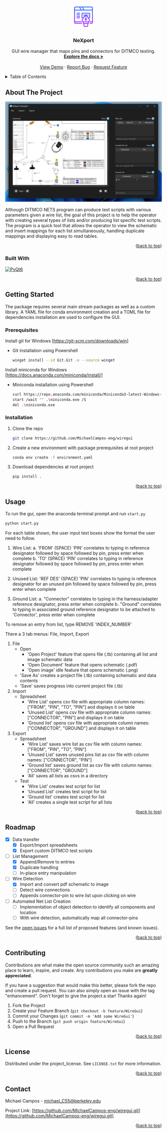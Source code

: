 <!-- Improved compatibility of back to top link: See: https://github.com/othneildrew/Best-README-Template/pull/73 -->
<a id="readme-top"></a>
<!--
*** Thanks for checking out the Best-README-Template. If you have a suggestion
*** that would make this better, please fork the repo and create a pull request
*** or simply open an issue with the tag "enhancement".
*** Don't forget to give the project a star!
*** Thanks again! Now go create something AMAZING! :D
-->


<!-- PROJECT LOGO -->
<br />
<div align="center">
  <a href="https://github.com/MichaelCampos-eng/wiregui">
    <img src="images/icons8-gui-96.png" alt="Logo" width="80" height="80">
  </a>

<h3 align="center">NeXport</h3>

  <p align="center">
    GUI wire manager that maps pins and connectors for DITMCO testing.  
    <br />
    <a href="https://github.com/MichaelCampos-eng/wiregui.git"><strong>Explore the docs »</strong></a>
    <br />
    <br />
    <a href="https://github.com/MichaelCampos-eng/wiregui.git">View Demo</a>
    &middot;
    <a href="https://github.com/MichaelCampos-eng/wiregui.git/issues/new?labels=bug&template=bug-report---.md">Report Bug</a>
    &middot;
    <a href="https://github.com/MichaelCampos-eng/wiregui.git/issues/new?labels=enhancement&template=feature-request---.md">Request Feature</a>
  </p>
</div>



<!-- TABLE OF CONTENTS -->
<details>
  <summary>Table of Contents</summary>
  <ol>
    <li>
      <a href="#about-the-project">About The Project</a>
      <ul>
        <li><a href="#built-with">Built With</a></li>
      </ul>
    </li>
    <li>
      <a href="#getting-started">Getting Started</a>
      <ul>
        <li><a href="#prerequisites">Prerequisites</a></li>
        <li><a href="#installation">Installation</a></li>
      </ul>
    </li>
    <li><a href="#usage">Usage</a></li>
    <li><a href="#roadmap">Roadmap</a></li>
    <li><a href="#contributing">Contributing</a></li>
    <li><a href="#license">License</a></li>
    <li><a href="#contact">Contact</a></li>
  </ol>
</details>



<!-- ABOUT THE PROJECT -->
## About The Project

<div align="center">
  <a href="https://github.com/MichaelCampos-eng/wiregui">
    <img src="images/example.png" alt="Example">
  </a>
</div>

Although DITMCO NETS program can produce test scripts with various parameters given a wire list, the goal of this
project is to help the operator with creating several types of lists and/or producing list specific test scripts.
The program is a quick tool that allows the operator to view the schematic and insert mappings for each list simultaneously, handling duplicate mappings and displaying easy to read tables. 

<p align="right">(<a href="#readme-top">back to top</a>)</p>



### Built With

[![PyQt6]][PyQt6-url]

<p align="right">(<a href="#readme-top">back to top</a>)</p>



<!-- GETTING STARTED -->
## Getting Started

The package requires several main stream packages as well as a custom library. A YAML file for conda environment
creation and a TOML file for dependencies installation are used to configure the GUI.

### Prerequisites

Install git for Windows [https://git-scm.com/downloads/win]

* Git installation using Powershell
  ```sh
  winget install --id Git.Git -e --source winget
  ```

Install miniconda for Windows [https://docs.anaconda.com/miniconda/install/]
* Miniconda installation using Powershell
  ```sh
  curl https://repo.anaconda.com/miniconda/Miniconda3-latest-Windows-x86_64.exe -o .\miniconda.exe
  start /wait "" .\miniconda.exe /S
  del .\miniconda.exe
  ```

### Installation

1. Clone the repo
   ```sh
   git clone https://github.com/MichaelCampos-eng/wiregui
   ```
3. Create a new environment with package prerequisites at root project
   ```sh
   conda env create -f environment.yaml
   ```
4. Download dependencies at root project
   ```sh
   pip install .
   ```

<p align="right">(<a href="#readme-top">back to top</a>)</p>



<!-- USAGE EXAMPLES -->
## Usage

To run the gui, open the anaconda terminal prompt and run `start.py`

  ```sh
  python start.py
  ```

For each table shown, the user input text boxes show the format the user need to follow.

  1. Wire List: 
    a. 'FROM' (SPACE) 'PIN' correlates to typing in reference designator followed by space followed by pin, press enter when complete
    b. 'TO' (SPACE) 'PIN' correlates to typing in reference designator followed by space followed by pin, press enter when complete
  
  2. Unused List: 'REF DES' (SPACE) 'PIN' correlates to typing in reference designator for an unused pin followed by space followed by pin, press enter when complete

  3. Ground List:
    a. "Connector" correlates to typing in the harness/adapter reference designator, press enter when complete
    b. "Ground" correlates to typing in associated ground reference designator to be attached to 'Connector', press enter when complete

To remove an entry from list, type REMOVE 'INDEX_NUMBER'

There a 3 tab menus: File, Import, Export

1. File
    * Open
      - 'Open Project' feature that opens file (.tb) containing all list and image schematic data
      - 'Open Document' feature that opens schematic (.pdf)
      - 'Open image' idle feature that opens schematic (.png)
    * 'Save As' creates a project file (.tb) containing schematic and data contents
    * 'Save' saves progress into current project file (.tb)
2. Import
    * Spreadsheet
      - 'Wire List' opens csv file with appropriate column names: ["FROM", "PIN", "TO", "PIN"] and displays it on table
      - 'Unused List' opens csv file with appropriate column names: ["CONNECTOR", "PIN"] and displays it on table
      - 'Ground list' opens csv file with appropriate column names: ["CONNECTOR", "GROUND"] and displays it on table
3. Export
    * Spreadsheet
      - 'Wire List' saves wire list as csv file with column names: ["FROM", "PIN", "TO", "PIN"]
      - 'Unused List' saves unused pins list as csv file with column names: ["CONNECTOR", "PIN"]
      - 'Ground list' saves ground list as csv file with column names: ["CONNECTOR", "GROUND"]
      - 'All' saves all lists as csvs in a directory
    * Test
      - 'Wire List' creates test script for list
      - 'Unused List' creates test script for list
      - 'Ground list' creates test script for list
      - 'All' creates a single test script for all lists

<p align="right">(<a href="#readme-top">back to top</a>)</p>

<!-- ROADMAP -->
## Roadmap

- [X] Data transfer
    - [X] Export/Import spreadsheets
    - [X] Export custom DITMCO test scripts
- [ ] List Management
    - [X] Append/Remove to entries
    - [X] Duplicate handling
    - [ ] In-place entry manipulation
- [ ] Wire Detection
    - [X] Import and convert pdf schematic to image
    - [ ] Detect wire connections 
    - [ ] Appends connector-pin to wire list upon clicking on wire
- [ ] Automated Net List Creation
    - [ ] Implementation of object detection to identify all components and location
    - [ ] With wire detection, automatically map all connector-pins 

See the [open issues](https://github.com/MichaelCampos-eng/wiregui.git/issues) for a full list of proposed features (and known issues).

<p align="right">(<a href="#readme-top">back to top</a>)</p>



<!-- CONTRIBUTING -->
## Contributing

Contributions are what make the open source community such an amazing place to learn, inspire, and create. Any contributions you make are **greatly appreciated**.

If you have a suggestion that would make this better, please fork the repo and create a pull request. You can also simply open an issue with the tag "enhancement".
Don't forget to give the project a star! Thanks again!

1. Fork the Project
2. Create your Feature Branch (`git checkout -b feature/WireGui`)
3. Commit your Changes (`git commit -m 'Add some WireGui'`)
4. Push to the Branch (`git push origin feature/WireGui`)
5. Open a Pull Request

<p align="right">(<a href="#readme-top">back to top</a>)</p>


<!-- LICENSE -->
## License

Distributed under the project_license. See `LICENSE.txt` for more information.

<p align="right">(<a href="#readme-top">back to top</a>)</p>



<!-- CONTACT -->
## Contact

Michael Campos - michael_C55@berkeley.edu

Project Link: [https://github.com/MichaelCampos-eng/wiregui.git](https://github.com/MichaelCampos-eng/wiregui.git)

<p align="right">(<a href="#readme-top">back to top</a>)</p>




<!-- MARKDOWN LINKS & IMAGES -->
<!-- https://www.markdownguide.org/basic-syntax/#reference-style-links -->
[contributors-shield]: https://img.shields.io/github/contributors/othneildrew/Best-README-Template.svg?style=for-the-badge
[contributors-url]: https://github.com/othneildrew/Best-README-Template/graphs/contributors
[forks-shield]: https://img.shields.io/github/forks/othneildrew/Best-README-Template.svg?style=for-the-badge
[forks-url]: https://github.com/othneildrew/Best-README-Template/network/members
[stars-shield]: https://img.shields.io/github/stars/othneildrew/Best-README-Template.svg?style=for-the-badge
[stars-url]: https://github.com/othneildrew/Best-README-Template/stargazers
[issues-shield]: https://img.shields.io/github/issues/othneildrew/Best-README-Template.svg?style=for-the-badge
[issues-url]: https://github.com/othneildrew/Best-README-Template/issues
[license-shield]: https://img.shields.io/github/license/othneildrew/Best-README-Template.svg?style=for-the-badge
[license-url]: https://github.com/othneildrew/Best-README-Template/blob/master/LICENSE.txt
[linkedin-shield]: https://img.shields.io/badge/-LinkedIn-black.svg?style=for-the-badge&logo=linkedin&colorB=555
[linkedin-url]: https://linkedin.com/in/othneildrew
[product-screenshot]: images/screenshot.png
[Next.js]: https://img.shields.io/badge/next.js-000000?style=for-the-badge&logo=nextdotjs&logoColor=white
[Next-url]: https://nextjs.org/
[React.js]: https://img.shields.io/badge/React-20232A?style=for-the-badge&logo=react&logoColor=61DAFB
[React-url]: https://reactjs.org/
[Vue.js]: https://img.shields.io/badge/Vue.js-35495E?style=for-the-badge&logo=vuedotjs&logoColor=4FC08D
[Vue-url]: https://vuejs.org/
[Angular.io]: https://img.shields.io/badge/Angular-DD0031?style=for-the-badge&logo=angular&logoColor=white
[Angular-url]: https://angular.io/
[Svelte.dev]: https://img.shields.io/badge/Svelte-4A4A55?style=for-the-badge&logo=svelte&logoColor=FF3E00
[Svelte-url]: https://svelte.dev/
[Laravel.com]: https://img.shields.io/badge/Laravel-FF2D20?style=for-the-badge&logo=laravel&logoColor=white
[Laravel-url]: https://laravel.com
[Bootstrap.com]: https://img.shields.io/badge/Bootstrap-563D7C?style=for-the-badge&logo=bootstrap&logoColor=white
[Bootstrap-url]: https://getbootstrap.com
[JQuery.com]: https://img.shields.io/badge/jQuery-0769AD?style=for-the-badge&logo=jquery&logoColor=white
[JQuery-url]: https://jquery.com 

[PyQt6]: https://img.shields.io/badge/PyQt6-6.8.1-blue
[PyQt6-url]: https://doc.qt.io/qtforpython-6/

